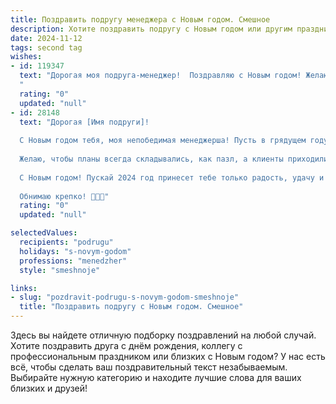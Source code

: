 ```yaml
---
title: Поздравить подругу менеджера с Новым годом. Смешное
description: Хотите поздравить подругу с Новым годом или другим праздником? Наш ИИ создаст незабываемое поздравление, а вы обязательно выделитесь среди других.  
date: 2024-11-12
tags: second tag
wishes:
- id: 119347
  text: "Дорогая моя подруга-менеджер!  Поздравляю с Новым годом! Желаю, чтобы в новом году твой план продаж взлетел выше елки, а дед Мороз принес тебе не только подарки, но и наконец-то отпуск на Мальдивы!  Пусть все проблемы решатся сами собой, как будто ты волшебной палочкой щелкнула, а зарплата вырастет настолько, что тебе придется нанимать отдельного менеджера для управления твоими финансами!  С Новым годом!
  "
  rating: "0"
  updated: "null"
- id: 28148
  text: "Дорогая [Имя подруги]!
  
  С Новым годом тебя, моя непобедимая менеджерша! Пусть в грядущем году твоя жизнь будет такой же организованной, как твой рабочий день, и чтобы ни одно задание не оставляло следов на твоем отличном настроении!
  
  Желаю, чтобы планы всегда складывались, как пазл, а клиенты приходили с улыбкой и хорошим настроением (и желательно с большими чеками!). Пусть каждый день будет ярким, как новогодняя гирлянда, а твои мечты сбываются также быстро, как ты решаешь любые проблемы на работе.
  
  С Новым годом! Пускай 2024 год принесет тебе только радость, удачу и много неожиданных приятных сюрпризов! И помни, что даже в самых сложных проектах всегда можно найти место для отличного настроения и смеха!
  
  Обнимаю крепко! 🎉🥳✨"
  rating: "0"
  updated: "null"

selectedValues:
  recipients: "podrugu"
  holidays: "s-novym-godom"
  professions: "menedzher"
  style: "smeshnoje"

links:
- slug: "pozdravit-podrugu-s-novym-godom-smeshnoje"
  title: "Поздравить подругу с Новым годом. Смешное"
---
```


Здесь вы найдете отличную подборку поздравлений на любой случай.
Хотите поздравить друга с днём рождения, коллегу с профессиональным праздником или близких с Новым годом? У нас есть всё, чтобы сделать ваш поздравительный текст незабываемым. Выбирайте нужную категорию и находите лучшие слова для ваших близких и друзей!
